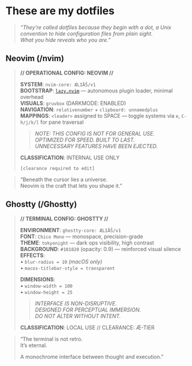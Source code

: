 # These are my dotfiles 

> *“They’re called dotfiles because they begin with a dot, a Unix convention to hide configuration files from plain sight.  
> What you hide reveals who you are.”*  


## Neovim (/nvim)

> **// OPERATIONAL CONFIG: NEOVIM //**  
>  
> **SYSTEM**: `nvim-core: ÆLIĀŠ/v1`  
> **BOOTSTRAP**: [`lazy.nvim`](https://github.com/folke/lazy.nvim) — autonomous plugin loader, minimal overhead  
> **VISUALS**: `gruvbox` (DARKMODE: ENABLED)  
> **NAVIGATION**: `relativenumber` + `clipboard: unnamedplus`  
> **MAPPINGS**: `<leader>` assigned to SPACE — toggle systems via `e`, `C-h/j/k/l` for pane traversal  
>  
> > *NOTE: THIS CONFIG IS NOT FOR GENERAL USE.*  
> > *OPTIMIZED FOR SPEED. BUILT TO LAST.*  
> > *UNNECESSARY FEATURES HAVE BEEN EJECTED.*  
>  
> **CLASSIFICATION**: INTERNAL USE ONLY  
>  
> `[clearance required to edit]`

> “Beneath the cursor lies a universe.  
> Neovim is the craft that lets you shape it.”  


## Ghostty (/Ghostty)

> **// TERMINAL CONFIG: GHOSTTY //**  
>  
> **ENVIRONMENT**: `ghostty-core: ÆLIĀŠ/v1`  
> **FONT**: `Chico Mono` — monospace, precision-grade  
> **THEME**: `tokyonight` — dark ops visibility, high contrast  
> **BACKGROUND**: `#101820` (opacity: 0.9) — reinforced visual silence  
> **EFFECTS**:  
> • `blur-radius = 10` *(macOS only)*  
> • `macos-titlebar-style = transparent`  
>  
> **DIMENSIONS**:  
> • `window-width = 100`  
> • `window-height = 25`  
>  
> > *INTERFACE IS NON-DISRUPTIVE.*  
> > *DESIGNED FOR PERCEPTUAL IMMERSION.*  
> > *DO NOT ALTER WITHOUT INTENT.*  
>  
> **CLASSIFICATION**: LOCAL USE // CLEARANCE: Æ-TIER

> “The terminal is not retro.  
> It’s eternal.  
>  
> A monochrome interface between thought and execution.”  
